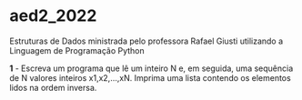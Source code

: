 # aed2_2022
Estruturas de Dados ministrada pelo professora Rafael Giusti utilizando a Linguagem de Programação Python

**1** - Escreva um programa que lê um inteiro N e, em seguida, uma sequência de N valores inteiros x1,x2,…,xN. Imprima uma lista contendo os elementos lidos na ordem inversa.